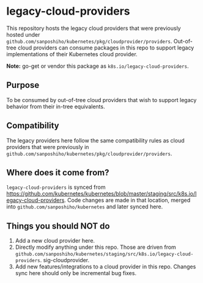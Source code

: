 # legacy-cloud-providers

This repository hosts the legacy cloud providers that were previously hosted under
`github.com/sanposhiho/kubernetes/pkg/cloudprovider/providers`. Out-of-tree cloud providers can consume
packages in this repo to support legacy implementations of their Kubernetes cloud provider.

**Note:** go-get or vendor this package as `k8s.io/legacy-cloud-providers`.

## Purpose

To be consumed by out-of-tree cloud providers that wish to support legacy behavior
from their in-tree equivalents.

## Compatibility

The legacy providers here follow the same compatibility rules as cloud providers that
were previously in `github.com/sanposhiho/kubernetes/pkg/cloudprovider/providers`.

## Where does it come from?

`legacy-cloud-providers` is synced from https://github.com/kubernetes/kubernetes/blob/master/staging/src/k8s.io/legacy-cloud-providers.
Code changes are made in that location, merged into `github.com/sanposhiho/kubernetes` and later synced here.

## Things you should NOT do

 1. Add a new cloud provider here.
 2. Directly modify anything under this repo. Those are driven from `github.com/sanposhiho/kubernetes/staging/src/k8s.io/legacy-cloud-providers`.
    sig-cloudprovider.
 3. Add new features/integrations to a cloud provider in this repo. Changes sync here should only be incremental bug fixes.

